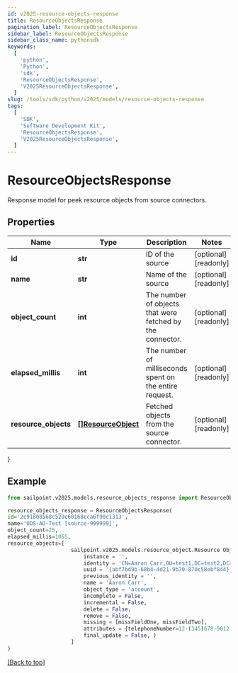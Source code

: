 ```yaml
---
id: v2025-resource-objects-response
title: ResourceObjectsResponse
pagination_label: ResourceObjectsResponse
sidebar_label: ResourceObjectsResponse
sidebar_class_name: pythonsdk
keywords:
  [
    'python',
    'Python',
    'sdk',
    'ResourceObjectsResponse',
    'V2025ResourceObjectsResponse',
  ]
slug: /tools/sdk/python/v2025/models/resource-objects-response
tags:
  [
    'SDK',
    'Software Development Kit',
    'ResourceObjectsResponse',
    'V2025ResourceObjectsResponse',
  ]
---
```


# ResourceObjectsResponse

Response model for peek resource objects from source connectors.

## Properties

| Name | Type | Description | Notes |
| --- | --- | --- | --- |
| **id** | **str** | ID of the source | [optional] [readonly] |
| **name** | **str** | Name of the source | [optional] [readonly] |
| **object_count** | **int** | The number of objects that were fetched by the connector. | [optional] [readonly] |
| **elapsed_millis** | **int** | The number of milliseconds spent on the entire request. | [optional] [readonly] |
| **resource_objects** | [**[]ResourceObject**](resource-object) | Fetched objects from the source connector. | [optional] [readonly] |

}

## Example

```python
from sailpoint.v2025.models.resource_objects_response import ResourceObjectsResponse

resource_objects_response = ResourceObjectsResponse(
id='2c91808568c529c60168cca6f90c1313',
name='ODS-AD-Test [source-999999]',
object_count=25,
elapsed_millis=1055,
resource_objects=[
                    sailpoint.v2025.models.resource_object.Resource Object(
                        instance = '',
                        identity = 'CN=Aaron Carr,OU=test1,DC=test2,DC=test',
                        uuid = '{abf7bd9b-68b4-4d21-9b70-870c58ebf844}',
                        previous_identity = '',
                        name = 'Aaron Carr',
                        object_type = 'account',
                        incomplete = False,
                        incremental = False,
                        delete = False,
                        remove = False,
                        missing = [missFieldOne, missFieldTwo],
                        attributes = {telephoneNumber=12-(345)678-9012, mail=example@test.com, displayName=Aaron Carr},
                        final_update = False, )
                    ]
)

```

[[Back to top]](#)
